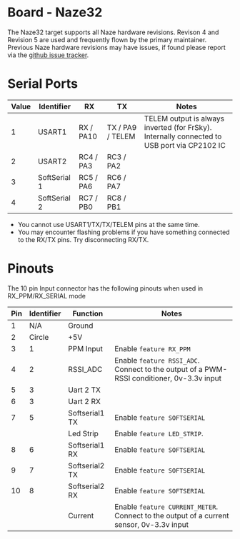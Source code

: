 # Board - Naze32

The Naze32 target supports all Naze hardware revisions.  Revison 4 and Revision 5 are used and
frequently flown by the primary maintainer.  Previous Naze hardware revisions may have issues,
if found please report via the [github issue tracker](https://github.com/cleanflight/cleanflight/issues).

# Serial Ports

| Value | Identifier   | RX        | TX                 | Notes                                                                                       |
| ----- | ------------ | --------- | ------------------ | ------------------------------------------------------------------------------------------- |
| 1     | USART1       | RX  / PA10 | TX  / PA9 / TELEM | TELEM output is always inverted (for FrSky). Internally connected to USB port via CP2102 IC |
| 2     | USART2       | RC4 / PA3 | RC3 / PA2          |                                                                                             |
| 3     | SoftSerial 1 | RC5 / PA6 | RC6 / PA7          |                                                                                             |
| 4     | SoftSerial 2 | RC7 / PB0 | RC8 / PB1          |                                                                                             |

* You cannot use USART1/TX/TX/TELEM pins at the same time. 
* You may encounter flashing problems if you have something connected to the RX/TX pins.  Try disconnecting RX/TX.

# Pinouts

The 10 pin Input connector has the following pinouts when used in RX_PPM/RX_SERIAL mode

| Pin | Identifier | Function       | Notes                            |
| --- | ---------- | -------------- | -------------------------------- |
| 1   | N/A        | Ground         |                                  |
| 2   | Circle     | +5V            |                                  |
| 3   | 1          | PPM Input      | Enable `feature RX_PPM`          | 
| 4   | 2          | RSSI_ADC       | Enable `feature RSSI_ADC`.  Connect to the output of a PWM-RSSI conditioner, 0v-3.3v input | 
| 5   | 3          | Uart 2 TX      |                                  | 
| 6   | 3          | Uart 2 RX      |                                  | 
| 7   | 5          | Softserial1 TX | Enable `feature SOFTSERIAL`      |
|     |            | Led Strip      | Enable `feature LED_STRIP`.      |
| 8   | 6          | Softserial1 RX | Enable `feature SOFTSERIAL`      |
| 9   | 7          | Softserial2 TX | Enable `feature SOFTSERIAL`      |
| 10  | 8          | Softserial2 RX | Enable `feature SOFTSERIAL`      |
|     |            | Current        | Enable `feature CURRENT_METER`.  Connect to the output of a current sensor, 0v-3.3v input |



